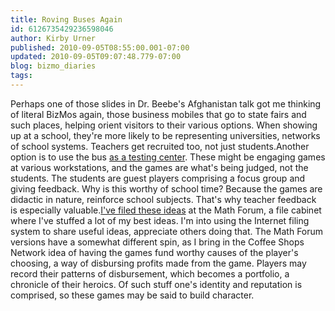 ```yaml
---
title: Roving Buses Again
id: 6126735429236598046
author: Kirby Urner
published: 2010-09-05T08:55:00.001-07:00
updated: 2010-09-05T09:07:48.779-07:00
blog: bizmo_diaries
tags: 
---
```


Perhaps one of those slides in Dr. Beebe's Afghanistan talk got me thinking of literal BizMos again, those business mobiles that go to state fairs and such places, helping orient visitors to their various options.  When showing up at a school, they're more likely to be representing universities, networks of school systems.  Teachers get recruited too, not just students.Another option is to use the bus [as a testing center](http://mathforum.org/kb/message.jspa?messageID=7178333&tstart=0).  These might be engaging games at various workstations, and the games are what's being judged, not the students.  The students are guest players comprising a focus group and giving feedback.  Why is this worthy of school time?  Because the games are didactic in nature, reinforce school subjects.  That's why teacher feedback is especially valuable.[I've filed these ideas](http://mathforum.org/kb/message.jspa?messageID=7178333&tstart=0) at the Math Forum, a file cabinet where I've stuffed a lot of my best ideas. I'm into using the Internet filing system to share useful ideas, appreciate others doing that.  The Math Forum versions have a somewhat different spin, as I bring in the Coffee Shops Network idea of having the games fund worthy causes of the player's choosing, a way of disbursing profits made from the game.  Players may record their patterns of disbursement, which becomes a portfolio, a chronicle of their heroics.  Of such stuff one's identity and reputation is comprised, so these games may be said to build character.